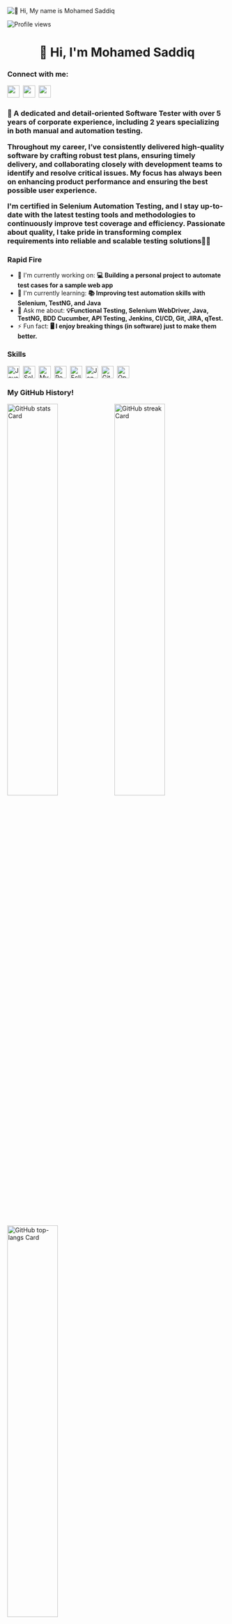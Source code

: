 ![👋 Hi, My name is Mohamed Saddiq](https://i.pinimg.com/originals/90/70/32/9070324cdfc07c68d60eed0c39e77573.gif)

![Profile views](https://komarev.com/ghpvc/?username=MohamedSaddiqM&label=Profile%20views&color=0e75b6&style=flat)

<div id="toc">
  <ul align="center" style="list-style: none">
    <summary>
      <h1>
        👋 Hi, I'm Mohamed Saddiq
      </h1>
    </summary>
  </ul>
</div>

**<h3 align="left">Connect with me:</h3>** 
<p align="left"><a href="mohamedsaddiq11@gmail.com" target="_blank"><img src="https://img.shields.io/badge/Gmail-D14836?style=for-the-badge&logo=gmail&logoColor=white" height="28" style="margin-right: 4px"></a> <a href="https://www.linkedin.com/in/mohamed-saddiq" target="_blank"><img src="https://img.shields.io/badge/LinkedIn-0077B5?style=for-the-badge&logo=linkedin&logoColor=white" height="28" style="margin-right: 4px"></a> <a href="https://github.com/MohamedSaddiqM" target="_blank"><img src="https://img.shields.io/badge/GitHub-100000?style=for-the-badge&logo=github&logoColor=white" height="28" style="margin-right: 4px"></a></p>

 <h3 align="left">🚀 A dedicated and detail-oriented Software Tester with over 5 years of corporate experience, including 2 years specializing in both manual and automation testing.

Throughout my career, I’ve consistently delivered high-quality software by crafting robust test plans, ensuring timely delivery, and collaborating closely with development teams to identify and resolve critical issues. My focus has always been on enhancing product performance and ensuring the best possible user experience.

I'm certified in Selenium Automation Testing, and I stay up-to-date with the latest testing tools and methodologies to continuously improve test coverage and efficiency. Passionate about quality, I take pride in transforming complex requirements into reliable and scalable testing solutions👨‍💻</h3>

**<h3 align="left">Rapid Fire</h3>**

- 💼 I'm currently working on: **💻 Building a personal project to automate test cases for a sample web app**
- 🌱 I'm currently learning: **📚 Improving test automation skills with Selenium, TestNG, and Java**
- 💬 Ask me about: **💡Functional Testing, Selenium WebDriver, Java, TestNG, BDD Cucumber, API Testing, Jenkins, CI/CD, Git, JIRA, qTest.**
- ⚡ Fun fact: **🖥️ I enjoy breaking things (in software) just to make them better.**

 **<h3 align="left">Skills</h3>**

<div style="display: flex; flex-wrap: wrap; gap: 4px; justify-content: left;"><img src="https://img.shields.io/badge/Java-007396?logo=java&logoColor=white" height="28" alt="Java" style="margin-right: 4px"> <img src="https://img.shields.io/badge/Selenium-43B02A?logo=selenium&logoColor=white" height="28" alt="Selenium" style="margin-right: 4px"> <img src="https://img.shields.io/badge/MySQL-4479A1?logo=mysql&logoColor=white" height="28" alt="MySQL" style="margin-right: 4px"> <img src="https://img.shields.io/badge/Postman-FF6C37?logo=postman&logoColor=white" height="28" alt="Postman" style="margin-right: 4px"> <img src="https://img.shields.io/badge/Eclipse-2C2255?logo=eclipse&logoColor=white" height="28" alt="Eclipse" style="margin-right: 4px">  <img src="https://img.shields.io/badge/Jenkins-D24939?logo=jenkins&logoColor=white" height="28" alt="Jenkins" style="margin-right: 4px"> <img src="https://img.shields.io/badge/GitHub_Actions-2088FF?logo=github-actions&logoColor=white" height="28" alt="GitHub Actions" style="margin-right: 4px"> <img src="https://img.shields.io/badge/OpenAI-412991?logo=openai&logoColor=white" height="28" alt="OpenAI" style="margin-right: 4px"></div>

 **<h3 align="left">My GitHub History!</h3>**
<p align="left">
  <img width="48%" src="https://github-readme-stats.vercel.app/api?username=MohamedSaddiqM&theme=react&hide_title=false&hide_rank=false&show_icons=false&include_all_commits=false&count_private=true&line_height=23&rank_icon=github" alt="GitHub stats Card" />
  <img width="48%" src="https://streak-stats.demolab.com/?user=MohamedSaddiqM&theme=react&hide_border=false&date_format=M+j%5B%2C+Y%5D&mode=daily&hide_total_contributions=false&hide_current_streak=false&hide_longest_streak=false&card_height=200" alt="GitHub streak Card" />
</p>
<p align="left">
  <img width="48%" src="https://github-readme-stats.vercel.app/api/top-langs?username=MohamedSaddiqM&theme=react&hide_title=false&layout=compact&langs_count=6&hide_progress=false&card_width=400" alt="GitHub top-langs Card" />
</p>
